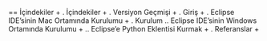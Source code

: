 
== İçindekiler +
. İçindekiler +
. Versiyon Geçmişi +
. Giriş +
. Eclipse IDE’sinin Mac Ortamında Kurulumu +
. Kurulum
.. Eclipse IDE’sinin Windows Ortamında Kurulumu +
.. Eclipse’e Python Eklentisi Kurmak +
. Referanslar +
